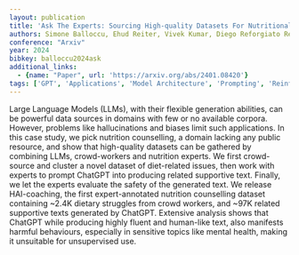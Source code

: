 ```yaml
---
layout: publication
title: 'Ask The Experts: Sourcing High-quality Datasets For Nutritional Counselling Through Human-ai Collaboration'
authors: Simone Balloccu, Ehud Reiter, Vivek Kumar, Diego Reforgiato Recupero, Daniele Riboni
conference: "Arxiv"
year: 2024
bibkey: balloccu2024ask
additional_links:
  - {name: "Paper", url: 'https://arxiv.org/abs/2401.08420'}
tags: ['GPT', 'Applications', 'Model Architecture', 'Prompting', 'Reinforcement Learning', 'Ethics and Bias', 'Responsible AI']
---
```

Large Language Models (LLMs), with their flexible generation abilities, can
be powerful data sources in domains with few or no available corpora. However,
problems like hallucinations and biases limit such applications. In this case
study, we pick nutrition counselling, a domain lacking any public resource, and
show that high-quality datasets can be gathered by combining LLMs,
crowd-workers and nutrition experts. We first crowd-source and cluster a novel
dataset of diet-related issues, then work with experts to prompt ChatGPT into
producing related supportive text. Finally, we let the experts evaluate the
safety of the generated text. We release HAI-coaching, the first
expert-annotated nutrition counselling dataset containing ~2.4K dietary
struggles from crowd workers, and ~97K related supportive texts generated by
ChatGPT. Extensive analysis shows that ChatGPT while producing highly fluent
and human-like text, also manifests harmful behaviours, especially in sensitive
topics like mental health, making it unsuitable for unsupervised use.
